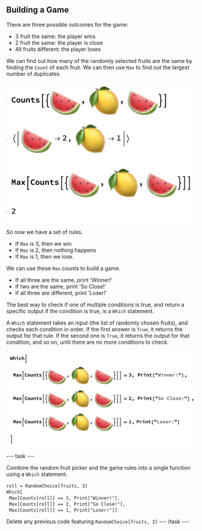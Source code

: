 ## Building a Game

There are three possible outcomes for the game:
+ 3 fruit the same: the player wins
+ 2 fruit the same: the player is close
+ All fruits different: the player loses

We can find out how many of the randomly selected fruits are the same by finding the `Count` of each fruit. We can then use `Max` to find out the largest number of duplicates.

![Max Counts 2](images/MaxCounts2.png)

So now we have a set of rules.

+ If `Max` is 3, then we win
+ If `Max` is 2, then nothing happens
+ If `Max` is 1, then we lose.

We can use these `Max` counts to build a game.
+ If all three are the same, print 'Winner!'
+ If two are the same, print 'So Close!'
+ If all three are different, print 'Loser!'

The best way to check if one of multiple conditions is true, and return a specific output if the condition is true, is a `Which` statement.

A `Which` statement takes an input (the list of randomly chosen fruits), and checks each condition in order. If the first answer is `True`, it returns the output for that rule. If the second one is `True`, it returns the output for that condition, and so on, until there are no more conditions to check.

![Which Statement](images/Which.png)

--- task ---

Combine the random fruit picker and the game rules into a single function using a `Which` statement.

```
roll = RandomChoice[fruits, 3]
Which[
 Max[Counts[roll]] == 3, Print["Winner!"],
 Max[Counts[roll]] == 2, Print["So Close!"],
 Max[Counts[roll]] == 1, Print["Loser!"]]
```
Delete any previous code featuring `RandomChoice[fruits, 3]`
--- /task ---
